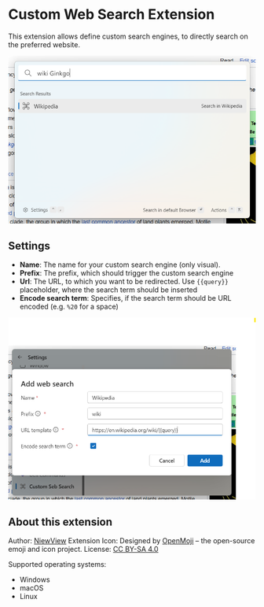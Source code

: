 # Custom Web Search Extension

This extension allows define custom search engines, to directly search on the preferred website.

![Example](example.png)

## Settings

-   **Name**: The name for your custom search engine (only visual).
-   **Prefix**: The prefix, which should trigger the custom search engine
-   **Url**: The URL, to which you want to be redirected. Use `{{query}}` placeholder, where the search term should be inserted
-   **Encode search term**: Specifies, if the search term should be URL encoded (e.g. `%20` for a space)

![Settings](settings.png)

## About this extension

Author: [NiewView](https://github.com/NiewView)
Extension Icon: Designed by [OpenMoji](https://openmoji.org/) – the open-source emoji and icon project. License: [CC BY-SA 4.0](https://creativecommons.org/licenses/by-sa/4.0/#)

Supported operating systems:

-   Windows
-   macOS
-   Linux
